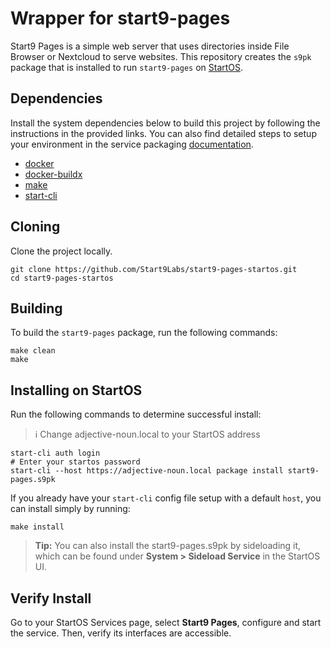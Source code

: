 # Wrapper for start9-pages

Start9 Pages is a simple web server that uses directories inside File Browser or Nextcloud to serve websites. This repository creates the `s9pk` package that is installed to run `start9-pages` on [StartOS](https://github.com/Start9Labs/start-os/). 

## Dependencies

Install the system dependencies below to build this project by following the instructions in the provided links. You can also find detailed steps to setup your environment in the service packaging [documentation](https://github.com/Start9Labs/service-pipeline#development-environment).

- [docker](https://docs.docker.com/get-docker)
- [docker-buildx](https://docs.docker.com/buildx/working-with-buildx/)
- [make](https://www.gnu.org/software/make/)
- [start-cli](https://github.com/Start9Labs/start-os)

## Cloning

Clone the project locally.

```
git clone https://github.com/Start9Labs/start9-pages-startos.git
cd start9-pages-startos
```

## Building

To build the `start9-pages` package, run the following commands:

```
make clean
make
```

## Installing on StartOS

Run the following commands to determine successful install:
> :information_source: Change adjective-noun.local to your StartOS address

```
start-cli auth login
# Enter your startos password
start-cli --host https://adjective-noun.local package install start9-pages.s9pk
```

If you already have your `start-cli` config file setup with a default `host`, you can install simply by running:

```
make install
```

>**Tip:** You can also install the start9-pages.s9pk by sideloading it, which can be found under  **System > Sideload Service** in the StartOS UI.

## Verify Install

Go to your StartOS Services page, select **Start9 Pages**, configure and start the service. Then, verify its interfaces are accessible.